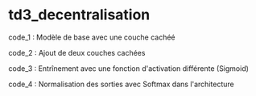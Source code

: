 # td3_decentralisation

code_1 : Modèle de base avec une couche cachéé

code_2 : Ajout de deux couches cachées

code_3 : Entrînement avec une fonction d'activation différente (Sigmoid)

code_4 : Normalisation des sorties avec Softmax dans l'architecture
